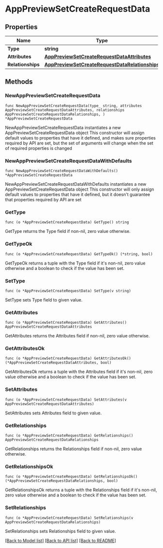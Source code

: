 # AppPreviewSetCreateRequestData

## Properties

Name | Type | Description | Notes
------------ | ------------- | ------------- | -------------
**Type** | **string** |  | 
**Attributes** | [**AppPreviewSetCreateRequestDataAttributes**](AppPreviewSetCreateRequest_data_attributes.md) |  | 
**Relationships** | [**AppPreviewSetCreateRequestDataRelationships**](AppPreviewSetCreateRequest_data_relationships.md) |  | 

## Methods

### NewAppPreviewSetCreateRequestData

`func NewAppPreviewSetCreateRequestData(type_ string, attributes AppPreviewSetCreateRequestDataAttributes, relationships AppPreviewSetCreateRequestDataRelationships, ) *AppPreviewSetCreateRequestData`

NewAppPreviewSetCreateRequestData instantiates a new AppPreviewSetCreateRequestData object
This constructor will assign default values to properties that have it defined,
and makes sure properties required by API are set, but the set of arguments
will change when the set of required properties is changed

### NewAppPreviewSetCreateRequestDataWithDefaults

`func NewAppPreviewSetCreateRequestDataWithDefaults() *AppPreviewSetCreateRequestData`

NewAppPreviewSetCreateRequestDataWithDefaults instantiates a new AppPreviewSetCreateRequestData object
This constructor will only assign default values to properties that have it defined,
but it doesn't guarantee that properties required by API are set

### GetType

`func (o *AppPreviewSetCreateRequestData) GetType() string`

GetType returns the Type field if non-nil, zero value otherwise.

### GetTypeOk

`func (o *AppPreviewSetCreateRequestData) GetTypeOk() (*string, bool)`

GetTypeOk returns a tuple with the Type field if it's non-nil, zero value otherwise
and a boolean to check if the value has been set.

### SetType

`func (o *AppPreviewSetCreateRequestData) SetType(v string)`

SetType sets Type field to given value.


### GetAttributes

`func (o *AppPreviewSetCreateRequestData) GetAttributes() AppPreviewSetCreateRequestDataAttributes`

GetAttributes returns the Attributes field if non-nil, zero value otherwise.

### GetAttributesOk

`func (o *AppPreviewSetCreateRequestData) GetAttributesOk() (*AppPreviewSetCreateRequestDataAttributes, bool)`

GetAttributesOk returns a tuple with the Attributes field if it's non-nil, zero value otherwise
and a boolean to check if the value has been set.

### SetAttributes

`func (o *AppPreviewSetCreateRequestData) SetAttributes(v AppPreviewSetCreateRequestDataAttributes)`

SetAttributes sets Attributes field to given value.


### GetRelationships

`func (o *AppPreviewSetCreateRequestData) GetRelationships() AppPreviewSetCreateRequestDataRelationships`

GetRelationships returns the Relationships field if non-nil, zero value otherwise.

### GetRelationshipsOk

`func (o *AppPreviewSetCreateRequestData) GetRelationshipsOk() (*AppPreviewSetCreateRequestDataRelationships, bool)`

GetRelationshipsOk returns a tuple with the Relationships field if it's non-nil, zero value otherwise
and a boolean to check if the value has been set.

### SetRelationships

`func (o *AppPreviewSetCreateRequestData) SetRelationships(v AppPreviewSetCreateRequestDataRelationships)`

SetRelationships sets Relationships field to given value.



[[Back to Model list]](../README.md#documentation-for-models) [[Back to API list]](../README.md#documentation-for-api-endpoints) [[Back to README]](../README.md)


